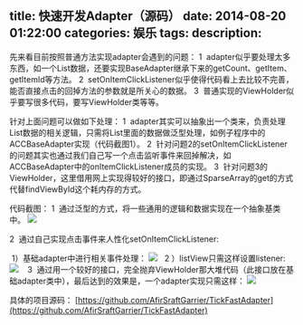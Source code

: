 title: 快速开发Adapter（源码）
date: 2014-08-20 01:22:00
categories: 娱乐
tags: 
description:
---
先来看目前按照普通方法实现adapter会遇到的问题：
1  adapter似乎要处理太多东西，如一个List数据，还要实现BaseAdapter继承下来的getCount、getItem、getItemId等方法。
2  setOnItemClickListener似乎使得代码看上去比较不完善，能否直接点击的回掉方法的参数就是所关心的数据。
3  普通实现的ViewHolder似乎要写很多代码，要写ViewHolder类等等。

针对上面问题可以做如下处理：
1  adapter其实可以抽象出一个类来，负责处理List数据的相关逻辑，只需将List里面的数据做泛型处理，如例子程序中的ACCBaseAdapter实现（代码截图1）。
2  针对问题2的setOnItemClickListener的问题其实也通过我们自己写一个点击监听事件来回掉解决，如ACCBaseAdapter中的onItemClickListener成员的实现。
3  针对问题3的ViewHolder，这里借用网上实现得较好的接口，即通过SparseArray的get的方式代替findViewById这个耗内存的方式。

代码截图：
1  通过泛型的方式，将一些通用的逻辑和数据实现在一个抽象基类中。
![](http://img.blog.csdn.net/20140820014902275?watermark/2/text/aHR0cDovL2Jsb2cuY3Nkbi5uZXQvQWZpclNyYWZ0R2Fycmllcg==/font/5a6L5L2T/fontsize/400/fill/I0JBQkFCMA==/dissolve/70/gravity/Center)

2  通过自己实现点击事件来人性化setOnItemClickListener:

 1）基础adapter中进行相关事件处理：
![](http://img.blog.csdn.net/20140822110814625?watermark/2/text/aHR0cDovL2Jsb2cuY3Nkbi5uZXQvQWZpclNyYWZ0R2Fycmllcg==/font/5a6L5L2T/fontsize/400/fill/I0JBQkFCMA==/dissolve/70/gravity/Center)
  2 ）listView只需这样设置listener:
![](http://img.blog.csdn.net/20140820015736702?watermark/2/text/aHR0cDovL2Jsb2cuY3Nkbi5uZXQvQWZpclNyYWZ0R2Fycmllcg==/font/5a6L5L2T/fontsize/400/fill/I0JBQkFCMA==/dissolve/70/gravity/Center)
  
3  通过用一个较好的接口，完全抛弃ViewHolder那大堆代码（此接口放在基础adapter类中），最后达到的效果是，一个adapter实现只需这样：
![](http://img.blog.csdn.net/20140820020131139?watermark/2/text/aHR0cDovL2Jsb2cuY3Nkbi5uZXQvQWZpclNyYWZ0R2Fycmllcg==/font/5a6L5L2T/fontsize/400/fill/I0JBQkFCMA==/dissolve/70/gravity/Center)

具体的项目源码：
[https://github.com/AfirSraftGarrier/TickFastAdapter](https://github.com/AfirSraftGarrier/TickFastAdapter)

